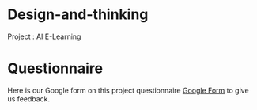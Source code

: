 # Design-and-thinking
Project : AI E-Learning
# Questionnaire

Here is our Google form on this project questionnaire [Google Form](https://docs.google.com/forms/d/your-form-id) to give us feedback.
